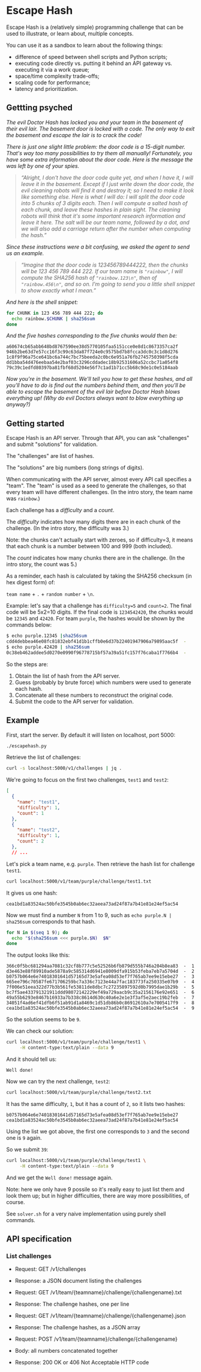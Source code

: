 # Escape Hash

Escape Hash is a (relatively simple) programming challenge that can be used to illustrate, or learn about, multiple concepts.

You can use it as a sandbox to learn about the following things:
- difference of speed between shell scripts and Python scripts;
- executing code directly vs. putting it behind an API gateway vs. executing it via a work queue;
- space/time complexity trade-offs;
- scaling code for performance;
- latency and prioritization.

## Gettting psyched

*The evil Doctor Hash has locked you and your team in the basement of their evil lair. The basement door is locked with a code. The only way to exit the basement and escape the lair is to crack the code!*

*There is just one slight little problem: the door code is a 15-digit number. That's way too many possibilities to try them all manually! Fortunately, you have some extra information about the door code. Here is the message the was left by one of your spies.*

> *“Alright, I don't have the door code quite yet, and when I have it, I will leave it in the basement. Except if I just write down the door code, the evil cleaning robots will find it and destroy it; so I need to make it look like something else. Here is what I will do: I will split the door code into 5 chunks of 3 digits each. Then I will compute a salted hash of each chunk, and leave these hashes in plain sight. The cleaning robots will think that it's some important research information and leave it here. The salt will be our team name, followed by a dot, and we will also add a carriage return after the number when computing the hash.”*

*Since these instructions were a bit confusing, we asked the agent to send us an example.*

> *“Imagine that the door code is 123456789444222, then the chunks will be 123 456 789 444 222. If our team name is `"rainbow"`, I will compute the SHA256 hash of `"rainbow.123\n"`, then of `"rainbow.456\n"`, and so on. I'm going to send you a little shell snippet to show exactly what I mean.”*

*And here is the shell snippet:*

```bash
for CHUNK in 123 456 789 444 222; do
  echo rainbow.$CHUNK | sha256sum
done
```

*And the five hashes corresponding to the five chunks would then be:*

```
a60674cb65abb648bd8767590ee38d5770105faa5151cce0e8d1c8673357ca2f
946b2be63d7e57cc16f3c99c63da87f724e0c9575bd7b8fcca3dc0c3c1d8d276
1c8f9f96a75ce641bc6a744c7bc75beeda2c0bc6e951a76fb2745750398f5cda
dd1bba54d476eebaa54e2baf03c3296cddadec18b92531606a52ccbc71a054f8
79c39c1edfd80397ba81fbf68d5204e56f7c1ad1b71cc5b68c9de1c0e5184aab
```

*Now you're in the basement. We'll tell you how to get these hashes, and all you'll have to do is find out the numbers behind them, and then you'll be able to escape the basement of the evil lair before Doctor Hash blows everything up! (Why do evil Doctors always want to blow everything up anyway?)*

## Getting started

Escape Hash is an API server. Through that API, you can ask "challenges" and submit "solutions" for validation.

The "challenges" are list of hashes.

The "solutions" are big numbers (long strings of digits).

When communicating with the API server, almost every API call specifies a "team". The "team" is used as a seed to generate the challenges, so that every team will have different challenges. (In the intro story, the team name was `rainbow`.)

Each challenge has a *difficulty* and a *count*.

The *difficulty* indicates how many digits there are in each chunk of the challenge. (In the intro story, the difficulty was 3.)

Note: the chunks can't actually start with zeroes, so if difficulty=3, it means that each chunk is a number between 100 and 999 (both included).

The *count* indicates how many chunks there are in the challenge. (In the intro story, the count was 5.)

As a reminder, each hash is calculated by taking the SHA256 checksum (in hex digest form) of:

`team name` + `.` + `random number` + `\n`.


Example: let's say that a challenge has `difficulty=5` and `count=2`. The final code will be 5x2=10 digits. If the final code is `1234542420`, the chunks would be `12345` and `42420`. For team `purple`, the hashes would be shown by the commands below:

```bash
$ echo purple.12345 |sha256sum 
cdd4debbea46e08fc81832ebf41d1b1cffb0e6d37b22401947906a79895aac5f  -
$ echo purple.42420 | sha256sum 
0c38eb462addee5d0270e0990f96778715bf57a39a51fc157f76caba1f7766b4  -
```

So the steps are:

1. Obtain the list of hash from the API server.
2. Guess (probably by brute force) which numbers were used to generate each hash.
3. Concatenate all these numbers to reconstruct the original code.
4. Submit the code to the API server for validation.


## Example

First, start the server. By default it will listen on localhost, port 5000:

```bash
./escapehash.py
```

Retrieve the list of challenges:

```bash
curl -s localhost:5000/v1/challenges | jq .
```

We're going to focus on the first two challenges, `test1` and `test2`:

```json
[
  {
    "name": "test1",
    "difficulty": 1,
    "count": 1
  },
  {
    "name": "test2",
    "difficulty": 1,
    "count": 2
  },
  // ...
```

Let's pick a team name, e.g. `purple`. Then retrieve the hash list for challenge `test1`.

```bash
curl localhost:5000/v1/team/purple/challenge/test1.txt
```

It gives us one hash:

```
cea1bd1a83524ac50bfe3545b0ab6ec32aeea73ad24f87a7b41e81e24ef5ac54
```

Now we must find a number `N` from 1 to 9, such as `echo purple.N | sha256sum` corresponds to that hash.

```bash
for N in $(seq 1 9); do
  echo "$(sha256sum <<< purple.$N)  $N"
done
```

The output looks like this:
```
366c0f5bc681294aa7081c32cf8b777c5e52526b6fb879d555b746a204b8ea83  -  1
d3e463e88f89910ade5878a9c585314d6941e8009dfa915b53feba7eb7a5704d  -  2
b0757b064e6e74018301641d57165d73e5afea08d53ef7f765ab7ee9e15ebe27  -  3
665ee796c70587fe671706259bc7a336c7123e44a7fac183773fa250335e07b9  -  4
7f006e51eea322d77b3b561fe53811de8dbc7c27235897592d0b7995dae1b29b  -  5
bc7f5ae433791321911ddd98072142229ef49a729aacb9c35a2156176e92e651  -  6
49a55b6293e8467b16933a7b338c8614d630c40a6e2e1e3f3af5e2aec19b2feb  -  7
34051f4ad6ef41dfb6f51ab91d1a8469c1d51db86b0c86912610a7e7005417f9  -  8
cea1bd1a83524ac50bfe3545b0ab6ec32aeea73ad24f87a7b41e81e24ef5ac54  -  9
```

So the solution seems to be `9`.

We can check our solution:

```bash
curl localhost:5000/v1/team/purple/challenge/test1 \
     -H content-type:text/plain --data 9
```

And it should tell us:

```
Well done!
```

Now we can try the next challenge, `test2`:

```bash
curl localhost:5000/v1/team/purple/challenge/test2.txt
```

It has the same difficulty, `1`, but it has a count of `2`, so it lists two hashes:

```
b0757b064e6e74018301641d57165d73e5afea08d53ef7f765ab7ee9e15ebe27
cea1bd1a83524ac50bfe3545b0ab6ec32aeea73ad24f87a7b41e81e24ef5ac54
```

Using the list we got above, the first one corresponds to `3` and the second one is `9` again.

So we submit `39`:

```bash
curl localhost:5000/v1/team/purple/challenge/test1 \
     -H content-type:text/plain --data 9
```

And we get the `Well done!` message again.

Note: here we only have 9 possile so it's really easy to just list them and look them up; but in higher difficulties, there are way more possibilities, of course.

See `solver.sh` for a very naive implementation using purely shell commands.

## API specification

### List challenges

- Request: GET /v1/challenges
- Response: a JSON document listing the challenges

- Request: GET /v1/team/{teamname}/challenge/{challengename}.txt
- Response: The challenge hashes, one per line

- Request: GET /v1/team/{teamname}/challenge/{challengename}.json
- Response: The challenge hashes, as a JSON array

- Request: POST /v1/team/{teamname}/challenge/{challengename}
- Body: all numbers concatenated together
- Response: 200 OK or 406 Not Acceptable HTTP code
